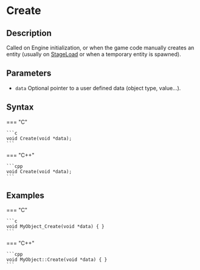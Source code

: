 # Create

## Description
Called on Engine initialization, or when the game code manually creates an entity (usually on [StageLoad](../StageLoad/README.md) or when a temporary entity is spawned).

## Parameters

- `data`
Optional pointer to a user defined data (object type, value...).

## Syntax
=== "C"

	```c
	void Create(void *data);
	```

=== "C++"

	```cpp
	void Create(void *data);
	```

## Examples
=== "C"

	```c
	void MyObject_Create(void *data) { }
	```

=== "C++"

	```cpp
	void MyObject::Create(void *data) { }
	```